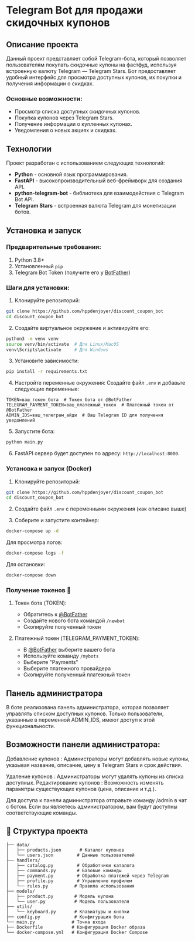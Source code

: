 # Telegram Bot для продажи скидочных купонов

## Описание проекта

Данный проект представляет собой Telegram-бота, который позволяет пользователям покупать скидочные купоны на фастфуд, используя встроенную валюту Telegram — Telegram Stars. Бот предоставляет удобный интерфейс для просмотра доступных купонов, их покупки и получения информации о скидках.

### Основные возможности:
- Просмотр списка доступных скидочных купонов.
- Покупка купонов через Telegram Stars.
- Получение информации о купленных купонах.
- Уведомления о новых акциях и скидках.

## Технологии

Проект разработан с использованием следующих технологий:

- **Python** - основной язык программирования.
- **FastAPI** - высокопроизводительный веб-фреймворк для создания API.
- **python-telegram-bot** - библиотека для взаимодействия с Telegram Bot API.
- **Telegram Stars** - встроенная валюта Telegram для монетизации ботов.

## Установка и запуск

### Предварительные требования:
1. Python 3.8+
2. Установленный `pip`
3. Telegram Bot Token (получите его у [BotFather](https://core.telegram.org/bots#botfather))

### Шаги для установки:

1. Клонируйте репозиторий:
```bash
git clone https://github.com/hppdenjoyer/discount_coupon_bot
cd discount_coupon_bot
```

2. Создайте виртуальное окружение и активируйте его:
```bash
python3 -m venv venv
source venv/bin/activate  # Для Linux/MacOS
venv\Scripts\activate     # Для Windows
```

3. Установите зависимости:
```bash
pip install -r requirements.txt
```

4. Настройте переменные окружения:
Создайте файл `.env` и добавьте следующие переменные:
```env
TOKEN=ваш_токен_бота  # Токен бота от @BotFather
TELEGRAM_PAYMENT_TOKEN=ваш_платежный_токен  # Платежный токен от @BotFather
ADMIN_IDS=ваш_телеграм_айди  # Ваш Telegram ID для получения уведомлений
```

5. Запустите бота:
```bash
python main.py
```

6. FastAPI сервер будет доступен по адресу: `http://localhost:8000`.

### Установка и запуск (Docker)

1. Клонируйте репозиторий:
```bash
git clone https://github.com/hppdenjoyer/discount_coupon_bot
cd discount_coupon_bot
```

2. Создайте файл `.env` с переменными окружения (как описано выше)

3. Соберите и запустите контейнер:
```bash
docker-compose up -d
```

Для просмотра логов:
```bash
docker-compose logs -f
```

Для остановки:
```bash
docker-compose down
```

### Получение токенов 🔑

1. Токен бота (TOKEN):
   - Обратитесь к [@BotFather](https://t.me/BotFather)
   - Создайте нового бота командой `/newbot`
   - Скопируйте полученный токен

2. Платежный токен (TELEGRAM_PAYMENT_TOKEN):
   - В [@BotFather](https://t.me/BotFather) выберите вашего бота
   - Используйте команду `/mybots`
   - Выберите "Payments"
   - Выберите платежного провайдера
   - Скопируйте полученный платежный токен

## Панель администратора
В боте реализована панель администратора, которая позволяет управлять списком доступных купонов. Только пользователи, указанные в переменной ADMIN_IDS, имеют доступ к этой функциональности.

## Возможности панели администратора:
Добавление купонов : Администраторы могут добавлять новые купоны, указывая название, описание, цену в Telegram Stars и срок действия.

Удаление купонов : Администраторы могут удалять купоны из списка доступных.
Редактирование купонов : Возможность изменять параметры существующих купонов (цена, описание и т.д.).

Для доступа к панели администратора отправьте команду /admin в чат с ботом. Если вы являетесь администратором, вам будут доступны соответствующие команды.

## 📁 Структура проекта

```
├── data/
│   ├── products.json       # Каталог купонов
│   └── users.json         # Данные пользователей
├── handlers/
│   ├── catalog.py         # Обработчики каталога
│   ├── commands.py        # Базовые команды
│   ├── payment.py         # Обработка платежей через Telegram
│   ├── profile.py         # Управление профилем
│   └── rules.py          # Правила использования
├── models/
│   ├── product.py        # Модель купона
│   └── user.py           # Модель пользователя
├── utils/
│   └── keyboard.py       # Клавиатуры и кнопки
├── config.py             # Конфигурация бота
└── main.py              # Точка входа
├── Dockerfile           # Конфигурация Docker образа
└── docker-compose.yml   # Конфигурация Docker Compose